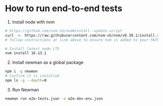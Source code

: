 # How to run end-to-end tests

1. Install node with nvm

```bash
# https://github.com/nvm-sh/nvm#install--update-script
curl -o- https://raw.githubusercontent.com/nvm-sh/nvm/v0.39.1/install.sh | bash
# follow instructions at link above to ensure nvm is added to your PATH

# Install latest node LTS
nvm install 16.13.1
```

2. Install newman as a global package

```bash
npm i -g newman
# Confirm it is installed
npm ls -g --depth=0
```

3. Run Newman

```bash
newman run e2e-tests.json -e e2e-dev-env.json
```
